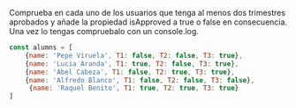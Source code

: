 Comprueba en cada uno de los usuarios que tenga al menos dos trimestres aprobados y añade la propiedad isApproved a true o false en consecuencia. Una vez lo tengas compruebalo con un console.log.

```js
const alumns = [
    {name: 'Pepe Viruela', T1: false, T2: false, T3: true}, 
    {name: 'Lucia Aranda', T1: true, T2: false, T3: true}, 
    {name: 'Abel Cabeza', T1: false, T2: true, T3: true}, 
    {name: 'Alfredo Blanco', T1: false, T2: false, T3: false},
     {name: 'Raquel Benito', T1: true, T2: true, T3: true}
]
```